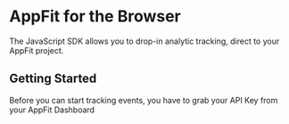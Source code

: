 # AppFit for the Browser

The JavaScript SDK allows you to drop-in analytic tracking, direct to your AppFit project.

## Getting Started

Before you can start tracking events, you have to grab your API Key from your AppFit Dashboard
